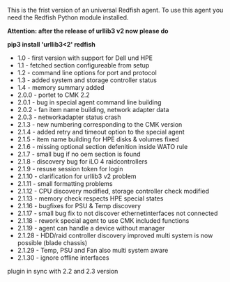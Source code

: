 This is the frist version of an universal Redfish agent.
To use this agent you need the Redfish Python module installed.

**Attention: after the release of urllib3 v2 now please do**

**pip3 install 'urllib3<2' redfish**

- 1.0 - first version with support for Dell und HPE
- 1.1 - fetched section configureable from setup
- 1.2 - command line options for port and protocol
- 1.3 - added system and storage controller status
- 1.4 - memory summary added
- 2.0.0 - portet to CMK 2.2
- 2.0.1 - bug in special agent command line building
- 2.0.2 - fan item name building, network adapter data
- 2.0.3 - networkadapter status crash
- 2.1.3 - new numbering corresponding to the CMK version
- 2.1.4 - added retry and timeout option to the special agent
- 2.1.5 - item name building for HPE disks & volumes fixed
- 2.1.6 - missing optional section defenition inside WATO rule
- 2.1.7 - small bug if no oem section is found
- 2.1.8 - discovery bug for iLO 4 raidcontrollers
- 2.1.9 - resuse session token for login
- 2.1.10 - clarification for urllib3 v2 problem
- 2.1.11 - small formatting problems
- 2.1.12 - CPU discovery modified, storage controller check modified
- 2.1.13 - memory check respects HPE special states
- 2.1.16 - bugfixes for PSU & Temp discovery
- 2.1.17 - small bug fix to not discover ethernetinterfaces not connected
- 2.1.18 - rework special agent to use CMK included functions
- 2.1.19 - agent can handle a device without manager
- 2.1.28 - HDD/raid controller discovery improved
	multi system is now possible (blade chassis)
- 2.1.29 - Temp, PSU and Fan also multi system aware
- 2.1.30 - ignore offline interfaces

plugin in sync with 2.2 and 2.3 version
